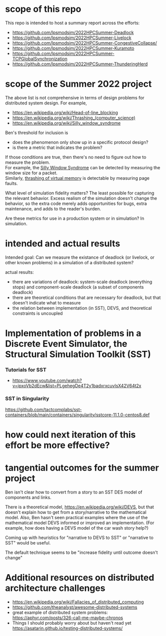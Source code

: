# scope of this repo

This repo is intended to host a summary report across the efforts:
- <https://github.com/lpsmodsim/2022HPCSummer-Deadlock>
- <https://github.com/lpsmodsim/2022HPCSummer-Livelock>
- <https://github.com/lpsmodsim/2022HPCSummer-CongestiveCollapse/>
- <https://github.com/lpsmodsim/2022HPCSummer-Kuramoto>
- <https://github.com/lpsmodsim/2022HPCSummer-TCPGlobalSynchronization>
- <https://github.com/lpsmodsim/2022HPCSummer-ThunderingHerd>

# scope of the Summer 2022 project 
The above list is not comprehensive in terms of design problems for distributed system design. For example,
- <https://en.wikipedia.org/wiki/Head-of-line_blocking>
- <https://en.wikipedia.org/wiki/Thrashing_(computer_science)>
- <https://en.wikipedia.org/wiki/Silly_window_syndrome>

Ben's threshold for inclusion is
- does the phenomenon only show up in a specific protocol design?
- is there a metric that indicates the problem?

If those conditions are true, then there's no need to figure out how to measure the problem.  
For example, the [Silly Window Syndrome](https://en.wikipedia.org/wiki/Silly_window_syndrome) can be detected by measuring the window size for a packet.  
Similarly, [thrashing of virtual memory](https://en.wikipedia.org/wiki/Thrashing_(computer_science)) is detectable by measuring page faults.


What level of simulation fidelity matters? The least possible for capturing the relevant behavior. Excess realism of the simulation doesn't change the behavior, so the extra code merely adds opportunities for bugs, extra maintenance, and adds to the reader's burden. 


Are these metrics for use in a production system or in simulation? In simulation. 


# intended and actual results

Intended goal: Can we measure the existance of deadlock (or livelock, or other known problems) in a simulation of a distributed system?

actual results: 
* there are variations of deadlock: system-scale deadlock (everything stops) and component-scale deadlock (a subset of components deadlock)
* there are theoretical conditions that are necessary for deadlock, but that doesn't indicate what to measure
* the relation between implementation (in SST), DEVS, and theoretical constraints is uncoupled

# Implementation of problems in a Discrete Event Simulator, the Structural Simulation Toolkit (SST)

### Tutorials for SST
* <https://www.youtube.com/watch?v=ipxoVb2dEcw&list=PLgehegDe4T2y1badxrxcuvIsX42V64t2x>

### SST in Singularity 

<https://github.com/tactcomplabs/sst-containers/blob/main/containers/singularity/sstcore-11.1.0-centos8.def>

# how could next iteration of this effort be more effective?

# tangential outcomes for the summer project

Ben isn't clear how to convert from a story to an SST DES model of components and links. 

There is a theoretical model, <https://en.wikipedia.org/wiki/DEVS>, but that doesn't explain how to get from a story/narrative to the mathematical model. 
Also, Ben hasn't seen practical examples where the use of the mathematical model DEVS informed or improved an implementation. (For example, how does having a DEVS model of the car wash story help?)

Coming up with heuristics for "narrative to DEVS to SST" or "narrative to SST" would be useful.

The default technique seems to be "increase fidelity until outcome doesn't change"

# Additional resources on distributed architecture challenges

* <https://en.wikipedia.org/wiki/Fallacies_of_distributed_computing>
* <https://github.com/theanalyst/awesome-distributed-systems>
* great example of distributed system problems: <https://aphyr.com/posts/326-call-me-maybe-chronos>
* Things I should probably worry about but haven't read yet <https://asatarin.github.io/testing-distributed-systems/>
